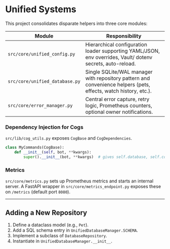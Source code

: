 # Unified Systems

This project consolidates disparate helpers into three core modules:

| Module | Responsibility |
|--------|----------------|
| `src/core/unified_config.py` | Hierarchical configuration loader supporting YAML/JSON, env overrides, Vault/ dotenv secrets, auto-reload. |
| `src/core/unified_database.py` | Single SQLite/WAL manager with repository pattern and convenience helpers (pets, effects, watch history, etc.). |
| `src/core/error_manager.py` | Central error capture, retry logic, Prometheus counters, optional owner notifications. |

### Dependency Injection for Cogs

`src/lib/cog_utils.py` exposes `CogBase` and `CogDependencies`.

```python
class MyCommands(CogBase):
    def __init__(self, bot, **kwargs):
        super().__init__(bot, **kwargs)  # gives self.database, self.config, self.error_manager
```

### Metrics

`src/core/metrics.py` sets up Prometheus metrics and starts an internal server. A FastAPI wrapper in `src/core/metrics_endpoint.py` exposes these on `/metrics` (default port `8080`).

---

## Adding a New Repository

1. Define a dataclass model (e.g., `Pet`).
2. Add a SQL schema entry in `UnifiedDatabaseManager.SCHEMA`.
3. Implement a subclass of `DatabaseRepository`.
4. Instantiate in `UnifiedDatabaseManager.__init__`. 